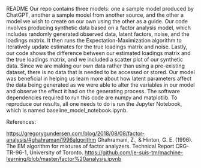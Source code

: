 README
Our repo contains three models: one a sample model produced by ChatGPT, another a sample model from another source, and the other a model we wish to create on our own using the other as a guide. Our code involves producing synthetic data based on a factor analysis model, which includes randomly generated observed data, latent factors, noise, and the loadings matrix. It then runs the Expectation-Maximization algorithm to iteratively update estimates for the true loadings matrix and noise. Lastly, our code shows the difference between our estimated loadings matrix and the true loadings matrix, and we included a scatter plot of our synthetic data. Since we are making our own data rather than using a pre-existing dataset, there is no data that is needed to be accessed or stored. Our model was beneficial in helping us learn more about how latent parameters affect the data being generated as we were able to alter the variables in our model and observe the effect it had on the generating process.
The software dependencies required to run this code are numpy and matplotlib. To reproduce our results, all one needs to do is run the Jupyter Notebook, which is named baseline_model_notebook.ipynb. 

References:

https://gregorygundersen.com/blog/2018/08/08/factor-analysis/#ghahramani1996algorithm
Ghahramani, Z., & Hinton, G. E. (1996). The EM algorithm for mixtures of factor analyzers. Technical Report CRG-TR-96-1, University of Toronto.
https://github.com/je-suis-tm/machine-learning/blob/master/factor%20analysis.ipynb
